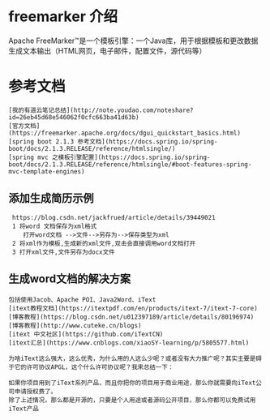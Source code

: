 # freemarker 介绍
Apache FreeMarker™是一个模板引擎：一个Java库，用于根据模板和更改数据生成文本输出（HTML网页，电子邮件，配置文件，源代码等）

# 参考文档
    [我的有道云笔记总结](http://note.youdao.com/noteshare?id=26eb45d68e546062f0cfc663ba41d63b)
    [官方文档](https://freemarker.apache.org/docs/dgui_quickstart_basics.html)
    [spring boot 2.1.3 参考文档](https://docs.spring.io/spring-boot/docs/2.1.3.RELEASE/reference/htmlsingle/)
    [spring mvc 之模板引擎配置](https://docs.spring.io/spring-boot/docs/2.1.3.RELEASE/reference/htmlsingle/#boot-features-spring-mvc-template-engines)

## 添加生成简历示例
     https://blog.csdn.net/jackfrued/article/details/39449021
     1 将word 文档保存为xml格式
        打开word文档 -->文件-->另存为-->保存类型为xml
     2 将xml作为模板,生成新的xml文件,双击会直接调用word文档打开
     3 打开xml文件,文件另存为docx文件
     
 ## 生成word文档的解决方案
    包括使用Jacob、Apache POI、Java2Word、iText
    [itext教程文档](https://itextpdf.com/en/products/itext-7/itext-7-core)
    [博客教程](https://blog.csdn.net/u012397189/article/details/80196974)
    [博客教程](http://www.cuteke.cn/blogs)
    [itext 中文社区](https://github.com/iTextCN)
    [itext汇总](https://www.cnblogs.com/xiaoSY-learning/p/5805577.html)
    
    为啥iText这么强大，这么优秀，为什么用的人这么少呢？或者没有大力推广呢？其实主要是碍于它的许可协议APGL，这个什么许可协议呢？我来总结一下：
    
    如果你项目用到了iText系列产品，而且你把你的项目用于商业用途，那么你就需要向iText公司申请授权费了。
    除了上述情况，那么都是开源的，只要是个人用途或者源码公开项目，那么你都可以免费试用iText产品
   